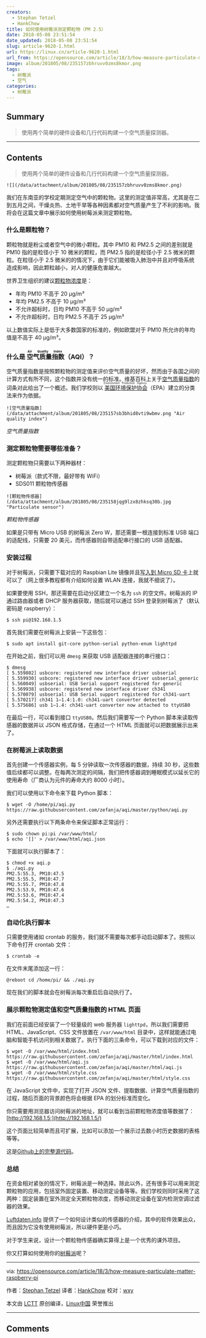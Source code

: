 ```yaml
---
creators:
  - Stephan Tetzel
  - HankChow
title: 如何使用树莓派测定颗粒物（PM 2.5）
date: 2018-05-08 23:51:54
date_updated: 2018-05-08 23:51:54
slug: article-9620-1.html
url: https://linux.cn/article-9620-1.html
url_from: https://opensource.com/article/18/3/how-measure-particulate-matter-raspberry-pi
image: album/201805/08/235157zbhruvv0zms8kmor.png
tags:
  - 树莓派
  - 空气
categories:
  - 树莓派
---
```


## Summary

> 使用两个简单的硬件设备和几行代码构建一个空气质量探测器。

***

<!-- more -->

## Contents

> 
> 使用两个简单的硬件设备和几行代码构建一个空气质量探测器。
> 
> 
> 

`![](/data/attachment/album/201805/08/235157zbhruvv0zms8kmor.png)`

我们在东南亚的学校定期测定空气中的颗粒物。这里的测定值非常高，尤其是在二到五月之间，干燥炎热、土地干旱等各种因素都对空气质量产生了不利的影响。我将会在这篇文章中展示如何使用树莓派来测定颗粒物。

### 什么是颗粒物？

颗粒物就是粉尘或者空气中的微小颗粒。其中 PM10 和 PM2.5 之间的差别就是 PM10 指的是粒径小于 10 微米的颗粒，而 PM2.5 指的是粒径小于 2.5 微米的颗粒。在粒径小于 2.5 微米的的情况下，由于它们能被吸入肺泡中并且对呼吸系统造成影响，因此颗粒越小，对人的健康危害越大。

世界卫生组织的建议[颗粒物浓度](https://en.wikipedia.org/wiki/Particulates)是：

* 年均 PM10 不高于 20 µg/m³
* 年均 PM2.5 不高于 10 µg/m³
* 不允许超标时，日均 PM10 不高于 50 µg/m³
* 不允许超标时，日均 PM2.5 不高于 25 µg/m³

以上数值实际上是低于大多数国家的标准的，例如欧盟对于 PM10 所允许的年均值是不高于 40 µg/m³。

### 什么是<ruby> 空气质量指数 <rt>  Air Quality Index </rt></ruby>（AQI）？

空气质量指数是按照颗粒物的测定值来评价空气质量的好坏，然而由于各国之间的计算方式有所不同，这个指数并没有统一的标准。维基百科上关于[空气质量指数](https://en.wikipedia.org/wiki/Air_quality_index)的词条对此给出了一个概述。我们学校则以<ruby> <a href="https://en.wikipedia.org/wiki/United_States_Environmental_Protection_Agency">  美国环境保护协会 </a> <rt>  Environment Protection Agency </rt></ruby>（EPA）建立的分类法来作为依据。

`![空气质量指数](/data/attachment/album/201805/08/235157sb3bhid8vti9wbmv.png "Air quality index")`

*空气质量指数*

### 测定颗粒物需要哪些准备？

测定颗粒物只需要以下两种器材：

* 树莓派（款式不限，最好带有 WiFi）
* SDS011 颗粒物传感器

`![颗粒物传感器](/data/attachment/album/201805/08/235158jqg9lzx8zhksq30b.jpg "Particulate sensor")`

*颗粒物传感器*

如果是只带有 Micro USB 的树莓派 Zero W，那还需要一根连接到标准 USB 端口的适配线，只需要 20 美元，而传感器则自带适配串行接口的 USB 适配器。

### 安装过程

对于树莓派，只需要下载对应的 Raspbian Lite 镜像并且[写入到 Micro SD 卡](https://www.raspberrypi.org/documentation/installation/installing-images/README.md)上就可以了（网上很多教程都有介绍如何设置 WLAN 连接，我就不细说了）。

如果要使用 SSH，那还需要在启动分区建立一个名为 `ssh` 的空文件。树莓派的 IP 通过路由器或者 DHCP 服务器获取，随后就可以通过 SSH 登录到树莓派了（默认密码是 raspberry）：

```shell
$ ssh pi@192.168.1.5
```

首先我们需要在树莓派上安装一下这些包：

```shell
$ sudo apt install git-core python-serial python-enum lighttpd
```

在开始之前，我们可以用 `dmesg` 来获取 USB 适配器连接的串行接口：

```shell
$ dmesg
[ 5.559802] usbcore: registered new interface driver usbserial
[ 5.559930] usbcore: registered new interface driver usbserial_generic
[ 5.560049] usbserial: USB Serial support registered for generic
[ 5.569938] usbcore: registered new interface driver ch341
[ 5.570079] usbserial: USB Serial support registered for ch341-uart
[ 5.570217] ch341 1–1.4:1.0: ch341-uart converter detected
[ 5.575686] usb 1–1.4: ch341-uart converter now attached to ttyUSB0
```

在最后一行，可以看到接口 `ttyUSB0`。然后我们需要写一个 Python 脚本来读取传感器的数据并以 JSON 格式存储，在通过一个 HTML 页面就可以把数据展示出来了。

### 在树莓派上读取数据

首先创建一个传感器实例，每 5 分钟读取一次传感器的数据，持续 30 秒，这些数值后续都可以调整。在每两次测定的间隔，我们把传感器调到睡眠模式以延长它的使用寿命（厂商认为元件的寿命大约 8000 小时）。

我们可以使用以下命令来下载 Python 脚本：

```shell
$ wget -O /home/pi/aqi.py https://raw.githubusercontent.com/zefanja/aqi/master/python/aqi.py
```

另外还需要执行以下两条命令来保证脚本正常运行：

```shell
$ sudo chown pi:pi /var/www/html/
$ echo '[]' > /var/www/html/aqi.json
```

下面就可以执行脚本了：

```shell
$ chmod +x aqi.p
$ ./aqi.py
PM2.5:55.3, PM10:47.5
PM2.5:55.5, PM10:47.7
PM2.5:55.7, PM10:47.8
PM2.5:53.9, PM10:47.6
PM2.5:53.6, PM10:47.4
PM2.5:54.2, PM10:47.3
…
```

### 自动化执行脚本

只需要使用诸如 crontab 的服务，我们就不需要每次都手动启动脚本了。按照以下命令打开 crontab 文件：

```shell
$ crontab -e
```

在文件末尾添加这一行：

```shell
@reboot cd /home/pi/ && ./aqi.py
```

现在我们的脚本就会在树莓派每次重启后自动执行了。

### 展示颗粒物测定值和空气质量指数的 HTML 页面

我们在前面已经安装了一个轻量级的 web 服务器 `lighttpd`，所以我们需要把 HTML、JavaScript、CSS 文件放置在 `/var/www/html` 目录中，这样就能通过电脑和智能手机访问到相关数据了。执行下面的三条命令，可以下载到对应的文件：

```shell
$ wget -O /var/www/html/index.html https://raw.githubusercontent.com/zefanja/aqi/master/html/index.html
$ wget -O /var/www/html/aqi.js https://raw.githubusercontent.com/zefanja/aqi/master/html/aqi.js
$ wget -O /var/www/html/style.css https://raw.githubusercontent.com/zefanja/aqi/master/html/style.css
```

在 JavaScript 文件中，实现了打开 JSON 文件、提取数据、计算空气质量指数的过程，随后页面的背景颜色将会根据 EPA 的划分标准而变化。

你只需要用浏览器访问树莓派的地址，就可以看到当前颗粒物浓度值等数据了： [http://192.168.1.5:](http://192.168.1.5/)

这个页面比较简单而且可扩展，比如可以添加一个展示过去数小时历史数据的表格等等。

这是[Github上的完整源代码](https://github.com/zefanja/aqi)。

### 总结

在资金相对紧张的情况下，树莓派是一种选择。除此以外，还有很多可以用来测定颗粒物的应用，包括室外固定装置、移动测定设备等等。我们学校则同时采用了这两种：固定装置在室外测定全天颗粒物浓度，而移动测定设备在室内检测空调过滤器的效果。

[Luftdaten.info](http://luftdaten.info/) 提供了一个如何设计类似的传感器的介绍，其中的软件效果出众，而且因为它没有使用树莓派，所以硬件更是小巧。

对于学生来说，设计一个颗粒物传感器确实算得上是一个优秀的课外项目。

你又打算如何使用你的[树莓派](https://openschoolsolutions.org/shutdown-servers-case-power-failure%e2%80%8a-%e2%80%8aups-nut-co/)呢？

---

via: <https://opensource.com/article/18/3/how-measure-particulate-matter-raspberry-pi>

作者：[Stephan Tetzel](https://opensource.com/users/stephan) 译者：[HankChow](https://github.com/HankChow) 校对：[wxy](https://github.com/wxy)

本文由 [LCTT](https://github.com/LCTT/TranslateProject) 原创编译，[Linux中国](https://linux.cn/) 荣誉推出

***

## Comments
